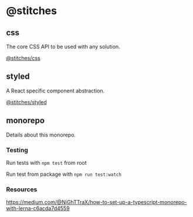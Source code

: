# @stitches

## css

The core CSS API to be used with any solution.

[@stitches/css](https://github.com/christianalfoni/stitches/tree/master/packages/css)

## styled

A React specific component abstraction.

[@stitches/styled](https://github.com/christianalfoni/stitches/tree/master/packages/styled)

## monorepo

Details about this monorepo.

### Testing

Run tests with `npm test` from root

Run test from package with `npm run test:watch`

### Resources

https://medium.com/@NiGhTTraX/how-to-set-up-a-typescript-monorepo-with-lerna-c6acda7d4559
